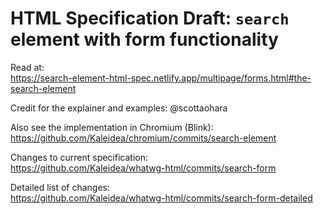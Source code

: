 # HTML Specification Draft: `search` element with form functionality

Read at:\
https://search-element-html-spec.netlify.app/multipage/forms.html#the-search-element

Credit for the explainer and examples: @scottaohara

Also see the implementation in Chromium (Blink):\
https://github.com/Kaleidea/chromium/commits/search-element

Changes to current specification:\
https://github.com/Kaleidea/whatwg-html/commits/search-form

Detailed list of changes:\
https://github.com/Kaleidea/whatwg-html/commits/search-form-detailed
